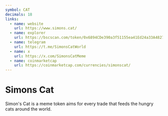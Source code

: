 ```yaml
---
symbol: CAT
decimals: 18
links:
  - name: website
    url: https://www.simons.cat/
  - name: explorer
    url: https://bscscan.com/token/0x6894CDe390a3f51155ea41Ed24a33A4827d3063D
  - name: telegram
    url: https://t.me/SimonsCatWorld
  - name: x
    url: https://x.com/SimonsCatMeme
  - name: coinmarketcap
    url: https://coinmarketcap.com/currencies/simonscat/
---
```


# Simons Cat

Simon's Cat is a meme token aims for every trade that feeds the hungry cats around the world.
